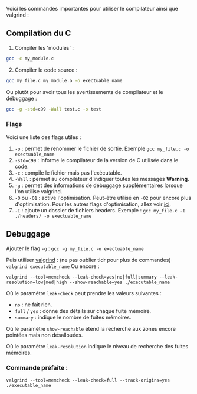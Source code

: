 Voici les commandes importantes pour utiliser le compilateur ainsi que valgrind :

## Compilation du C
1. Compiler les 'modules' :
```bash
gcc -c my_module.c
```
2. Compiler le code source :
```bash
gcc my_file.c my_module.o -o exectuable_name
```
Ou plutôt pour avoir tous les avertissements de compilateur et le débuggage :
```bash
gcc -g -std=c99 -Wall test.c -o test
```

### Flags
Voici une liste des flags utiles :
1. `-o` : permet de renommer le fichier de sortie. Exemple `gcc my_file.c -o exectuable_name`
2. `-std=c99` : informe le compilateur de la version de C utilisée dans le code.
3. `-c` : compile le fichier mais pas l'exécutable.
4. `-Wall` : permet au compilateur d'indiquer toutes les messages **Warning**.
5. `-g` : permet des informations de débuggage supplémentaires lorsque l'on utilise valgrind.
6. `-O` ou `-O1` : active l'optimisation. Peut-être utilisé en `-O2` pour encore plus d'optimisation. Pour les autres flags d'optimisation, allez voir [ici](https://gcc.gnu.org/onlinedocs/gcc/Optimize-Options.html).
7. `-I` : ajoute un dossier de fichiers headers. Exemple : `gcc my_file.c -I ./headers/ -o exectuable_name`


## Debuggage
Ajouter le flag `-g` :
`gcc -g my_file.c -o exectuable_name`

Puis utiliser [valgrind](https://doc.ubuntu-fr.org/valgrind) : (ne pas oublier tldr pour plus de commandes)
`valgrind executable_name`
Ou encore :
```
valgrind --tool=memcheck --leak-check=yes|no|full|summary --leak-resolution=low|med|high --show-reachable=yes ./executable_name
```
Où le paramètre `leak-check` peut prendre les valeurs suivantes :
- `no` : ne fait rien.
- `full` / `yes` : donne des détails sur chaque fuite mémoire.
- `summary` : indique le nombre de fuites mémoires.

Où le paramètre `show-reachable` étend la recherche aux zones encore pointées mais non désallouées.

Où le paramètre `leak-resolution` indique le niveau de recherche des fuites mémoires.



### Commande préfaite :
```
valgrind --tool=memcheck --leak-check=full --track-origins=yes ./executable_name
```
